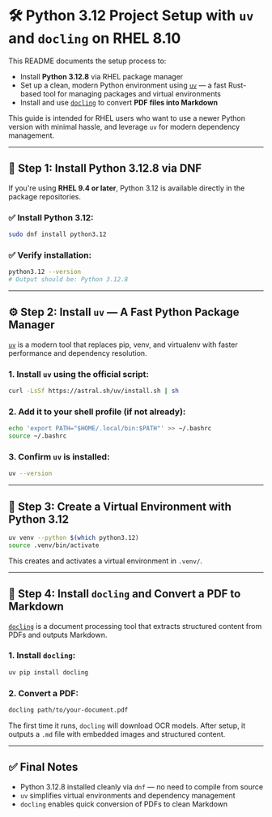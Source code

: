 # 🛠️ Python 3.12 Project Setup with `uv` and `docling` on RHEL 8.10

This README documents the setup process to:

* Install **Python 3.12.8** via RHEL package manager
* Set up a clean, modern Python environment using [`uv`](https://github.com/astral-sh/uv) — a fast Rust-based tool for managing packages and virtual environments
* Install and use [`docling`](https://github.com/docling/docling) to convert **PDF files into Markdown**

This guide is intended for RHEL users who want to use a newer Python version with minimal hassle, and leverage `uv` for modern dependency management.

---

## 🐍 Step 1: Install Python 3.12.8 via DNF

If you're using **RHEL 9.4 or later**, Python 3.12 is available directly in the package repositories.

### ✅ Install Python 3.12:

```bash
sudo dnf install python3.12
```

### ✅ Verify installation:

```bash
python3.12 --version
# Output should be: Python 3.12.8
```

---

## ⚙️ Step 2: Install `uv` — A Fast Python Package Manager

[`uv`](https://github.com/astral-sh/uv) is a modern tool that replaces pip, venv, and virtualenv with faster performance and dependency resolution.

### 1. Install `uv` using the official script:

```bash
curl -LsSf https://astral.sh/uv/install.sh | sh
```

### 2. Add it to your shell profile (if not already):

```bash
echo 'export PATH="$HOME/.local/bin:$PATH"' >> ~/.bashrc
source ~/.bashrc
```

### 3. Confirm `uv` is installed:

```bash
uv --version
```

---

## 🧪 Step 3: Create a Virtual Environment with Python 3.12

```bash
uv venv --python $(which python3.12)
source .venv/bin/activate
```

This creates and activates a virtual environment in `.venv/`.

---

## 📄 Step 4: Install `docling` and Convert a PDF to Markdown

[`docling`](https://github.com/docling/docling) is a document processing tool that extracts structured content from PDFs and outputs Markdown.

### 1. Install `docling`:

```bash
uv pip install docling
```

### 2. Convert a PDF:

```bash
docling path/to/your-document.pdf
```

The first time it runs, `docling` will download OCR models. After setup, it outputs a `.md` file with embedded images and structured content.

---

## ✅ Final Notes

* Python 3.12.8 installed cleanly via `dnf` — no need to compile from source
* `uv` simplifies virtual environments and dependency management
* `docling` enables quick conversion of PDFs to clean Markdown
